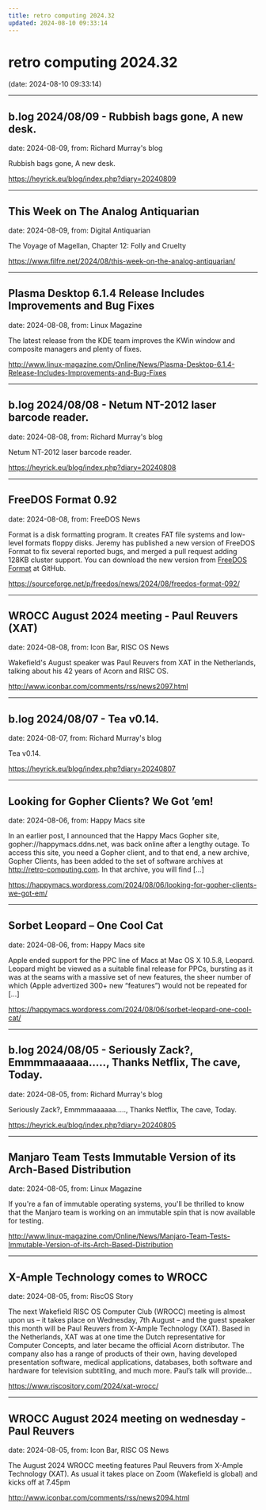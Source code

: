 ```yaml
---
title: retro computing 2024.32
updated: 2024-08-10 09:33:14
---
```


# retro computing 2024.32

(date: 2024-08-10 09:33:14)

---

## b.log 2024/08/09 - Rubbish bags gone, A new desk.

date: 2024-08-09, from: Richard Murray's blog

Rubbish bags gone, A new desk. 

<https://heyrick.eu/blog/index.php?diary=20240809>

---

## This Week on The Analog Antiquarian

date: 2024-08-09, from: Digital Antiquarian

The Voyage of Magellan, Chapter 12: Folly and Cruelty 

<https://www.filfre.net/2024/08/this-week-on-the-analog-antiquarian/>

---

## Plasma Desktop 6.1.4 Release Includes Improvements and Bug Fixes

date: 2024-08-08, from: Linux Magazine

<p>The latest release from the KDE team improves the KWin window and composite managers and plenty of fixes.</p> 

<http://www.linux-magazine.com/Online/News/Plasma-Desktop-6.1.4-Release-Includes-Improvements-and-Bug-Fixes>

---

## b.log 2024/08/08 - Netum NT-2012 laser barcode reader.

date: 2024-08-08, from: Richard Murray's blog

Netum NT-2012 laser barcode reader. 

<https://heyrick.eu/blog/index.php?diary=20240808>

---

## FreeDOS Format 0.92

date: 2024-08-08, from: FreeDOS News

<div class="markdown_content"><p>Format is a disk formatting program. It creates FAT file systems and low-level formats floppy disks. Jeremy has published a new version of FreeDOS Format to fix several reported bugs, and merged a pull request adding 128KB cluster support. You can download the new version from <a class="" href="https://github.com/FDOS/format" rel="nofollow">FreeDOS Format</a> at GitHub.</p></div> 

<https://sourceforge.net/p/freedos/news/2024/08/freedos-format-092/>

---

## WROCC August 2024 meeting - Paul Reuvers (XAT)

date: 2024-08-08, from: Icon Bar, RISC OS News

Wakefield's August speaker was Paul Reuvers from XAT in the Netherlands, talking about his 42 years of Acorn and RISC OS. 

<http://www.iconbar.com/comments/rss/news2097.html>

---

## b.log 2024/08/07 - Tea v0.14.

date: 2024-08-07, from: Richard Murray's blog

Tea v0.14. 

<https://heyrick.eu/blog/index.php?diary=20240807>

---

## Looking for Gopher Clients? We Got ’em!

date: 2024-08-06, from: Happy Macs site

In an earlier post, I announced that the Happy Macs Gopher site, gopher://happymacs.ddns.net, was back online after a lengthy outage. To access this site, you need a Gopher client, and to that end, a new archive, Gopher Clients, has been added to the set of software archives at http://retro-computing.com. In that archive, you will find [&#8230;] 

<https://happymacs.wordpress.com/2024/08/06/looking-for-gopher-clients-we-got-em/>

---

## Sorbet Leopard – One Cool Cat

date: 2024-08-06, from: Happy Macs site

Apple ended support for the PPC line of Macs at Mac OS X 10.5.8, Leopard. Leopard might be viewed as a suitable final release for PPCs, bursting as it was at the seams with a massive set of new features, the sheer number of which (Apple advertized 300+ new &#8220;features&#8221;) would not be repeated for [&#8230;] 

<https://happymacs.wordpress.com/2024/08/06/sorbet-leopard-one-cool-cat/>

---

## b.log 2024/08/05 - Seriously Zack?, Emmmmaaaaaa....., Thanks Netflix, The cave, Today.

date: 2024-08-05, from: Richard Murray's blog

Seriously Zack?, Emmmmaaaaaa....., Thanks Netflix, The cave, Today. 

<https://heyrick.eu/blog/index.php?diary=20240805>

---

## Manjaro Team Tests Immutable Version of its Arch-Based Distribution

date: 2024-08-05, from: Linux Magazine

<p>If you're a fan of immutable operating systems, you'll be thrilled to know that the Manjaro team is working on an immutable spin that is now available for testing.</p> 

<http://www.linux-magazine.com/Online/News/Manjaro-Team-Tests-Immutable-Version-of-its-Arch-Based-Distribution>

---

## X-Ample Technology comes to WROCC

date: 2024-08-05, from: RiscOS Story

The next Wakefield RISC OS Computer Club (WROCC) meeting is almost upon us &#8211; it takes place on Wednesday, 7th August &#8211; and the guest speaker this month will be Paul Reuvers from X-Ample Technology (XAT). Based in the Netherlands, XAT was at one time the Dutch representative for Computer Concepts, and later became the official Acorn distributor. The company also has a range of products of their own, having developed presentation software, medical applications, databases, both software and hardware for television subtitling, and much more. Paul&#8217;s talk will provide&#8230; 

<https://www.riscository.com/2024/xat-wrocc/>

---

## WROCC August 2024 meeting on wednesday - Paul Reuvers

date: 2024-08-05, from: Icon Bar, RISC OS News

The August 2024 WROCC meeting features Paul Reuvers from X-Ample Technology (XAT). As usual it takes place on Zoom (Wakefield is global) and kicks off at 7.45pm 

<http://www.iconbar.com/comments/rss/news2094.html>

